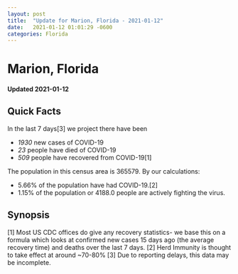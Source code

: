 ```yaml
---
layout: post
title:  "Update for Marion, Florida - 2021-01-12"
date:   2021-01-12 01:01:29 -0600
categories: Florida
---
```


# Marion, Florida
#### Updated 2021-01-12

## Quick Facts

In the last 7 days[3] we project there have been
- *1930* new cases of COVID-19
- *23* people have died of COVID-19
- *509* people have recovered from COVID-19[1]

The population in this census area is 365579. By our calculations:
- 5.66% of the population have had COVID-19.[2]
- 1.15% of the population or 4188.0 people are actively fighting the virus.

## Synopsis




[1] Most US CDC offices do give any recovery statistics- we base this on a formula which looks at confirmed new cases
15 days ago (the average recovery time) and deaths over the last 7 days.
[2] Herd Immunity is thought to take effect at around ~70-80%
[3] Due to reporting delays, this data may be incomplete. 
    
